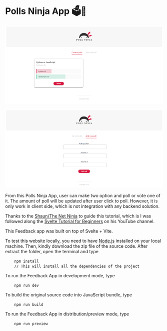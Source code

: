 # Polls Ninja App 🗳🤏     

![Polls Ninja App 1](banners/banner1.png)      

![Polls Ninja App 2](banners/banner2.png)       

From this Polls Ninja App, user can make two option and poll or vote one of it. The amount of poll will be updated after user click to poll. However, it is only work in client side, which is not integration with any backend solution.


Thanks to the [Shaun/The Net Ninja](https://github.com/iamshaunjp) to guide this tutorial, which is I was followed along the [Svelte Tutorial for Beginners](https://www.youtube.com/playlist?list=PL4cUxeGkcC9hlbrVO_2QFVqVPhlZmz7tO) on his YouTube channel.


This Feedback app was built on top of Svelte + Vite.


To test this website locally, you need to have [Node.js](https://nodejs.org/en/) installed on your local machine. Then, kindly download the zip file of the source code. After extract the folder, open the terminal and type

```Shell
	npm install
	// This will install all the dependencies of the project
```


To run the Feedback App in development mode, type 

```Shell
	npm run dev
```

To build the original source code into JavaScript bundle, type

```Shell
	npm run build
```

To run the Feedback App in distribution/preview mode, type

```Shell
	npm run preview
```
